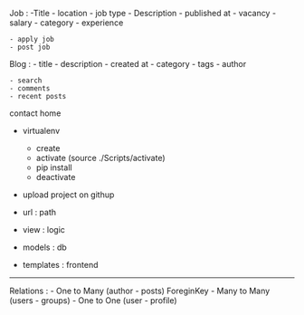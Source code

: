 Job : 
    -Title
    - location
    - job type
    - Description
    - published at
    - vacancy
    - salary
    - category
    - experience

    - apply job
    - post job


Blog :
    - title
    - description
    - created at
    - category
    - tags
    - author

    - search
    - comments
    - recent posts

contact 
home 

- virtualenv
    - create
    - activate (source ./Scripts/activate)
    - pip install
    - deactivate

- upload project on githup

- url : path
- view : logic
- models : db
- templates : frontend

---------------------------------------------
Relations :
    - One to Many (author - posts) ForeginKey
    - Many to Many (users - groups) 
    - One to One (user - profile)
